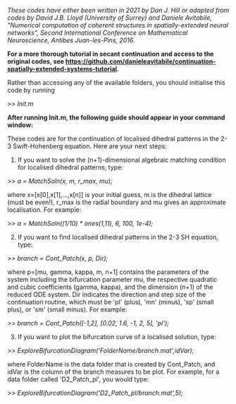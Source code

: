 *These codes have either been written in 2021 by Dan J. Hill or adapted from codes by David J.B. Lloyd (University of Surrey) and Daniele Avitabile, "Numerical computation of coherent structures in spatially-extended neural networks", Second International Conference on Mathematical Neuroscience, Antibes Juan-les-Pins, 2016.*

**For a more thorough tutorial in secant continuation and access to the original codes, see https://github.com/danieleavitabile/continuation-spatially-extended-systems-tutorial.**

Rather than accessing any of the available folders, you should initialise this code by running

*>> Init.m*


**After running Init.m, the following guide should appear in your command window:**

These codes are for the continuation of localised dihedral patterns in the 2-3 Swift-Hohenberg equation.
Here are your next steps:

1. If you want to solve the (n+1)-dimensional algebraic matching condition for localised dihedral
   patterns, type:
 
*>> a = MatchSoln(x, m, r_max, mu);*
 
   where x=[x[0],x[1],...,x[n]] is your initial guess, m is the dihedral lattice (must be even!),
   r_max is the radial boundary and mu gives an approximate localisation. For example:
 
*>> a = MatchSoln((1/10) * ones(1,11), 6, 100, 1e-4);*
 
2. If you want to find localised dihedral patterns in the 2-3 SH equation, type:
 
*>> branch = Cont_Patch(x, p, Dir);*
 
   where p=[mu, gamma, kappa, m, n+1] contains the parameters of the system including the bifurcation
   parameter mu, the respective quadratic and cubic coefficients (gamma, kappa), and the dimension 
   (n+1) of the reduced ODE system. Dir indicates the direction and step size of the continuation
   routine, which must be 'pl' (plus), 'mn' (minus), 'sp' (small plus), or 'sm' (small minus).
   For example:
 
*>> branch = Cont_Patch([-1,2], [0.02, 1.6, -1, 2, 5], 'pl');*
 
3. If you want to plot the bifurcation curve of a localised solution, type:
 
*>> ExploreBifurcationDiagram('FolderName/branch.mat',idVar);*
 
   where FolderName is the data folder that is created by Cont_Patch, and idVar is the column of the
   branch measures to be plot. For example, for a data folder called 'D2_Patch_pl', you would type:
 
*>> ExploreBifurcationDiagram('D2_Patch_pl/branch.mat',5);*
 
